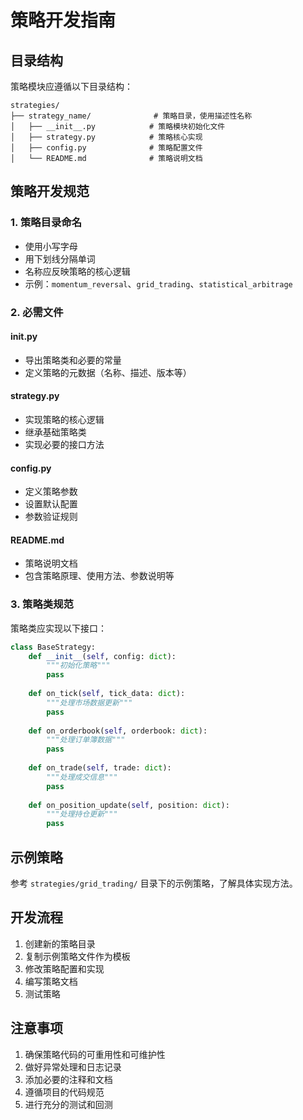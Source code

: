 # 策略开发指南

## 目录结构

策略模块应遵循以下目录结构：

```
strategies/
├── strategy_name/              # 策略目录，使用描述性名称
│   ├── __init__.py            # 策略模块初始化文件
│   ├── strategy.py            # 策略核心实现
│   ├── config.py              # 策略配置文件
│   └── README.md              # 策略说明文档
```

## 策略开发规范

### 1. 策略目录命名
- 使用小写字母
- 用下划线分隔单词
- 名称应反映策略的核心逻辑
- 示例：`momentum_reversal`、`grid_trading`、`statistical_arbitrage`

### 2. 必需文件

#### __init__.py
- 导出策略类和必要的常量
- 定义策略的元数据（名称、描述、版本等）

#### strategy.py
- 实现策略的核心逻辑
- 继承基础策略类
- 实现必要的接口方法

#### config.py
- 定义策略参数
- 设置默认配置
- 参数验证规则

#### README.md
- 策略说明文档
- 包含策略原理、使用方法、参数说明等

### 3. 策略类规范

策略类应实现以下接口：

```python
class BaseStrategy:
    def __init__(self, config: dict):
        """初始化策略"""
        pass
        
    def on_tick(self, tick_data: dict):
        """处理市场数据更新"""
        pass
        
    def on_orderbook(self, orderbook: dict):
        """处理订单簿数据"""
        pass
        
    def on_trade(self, trade: dict):
        """处理成交信息"""
        pass
        
    def on_position_update(self, position: dict):
        """处理持仓更新"""
        pass
```

## 示例策略

参考 `strategies/grid_trading/` 目录下的示例策略，了解具体实现方法。

## 开发流程

1. 创建新的策略目录
2. 复制示例策略文件作为模板
3. 修改策略配置和实现
4. 编写策略文档
5. 测试策略

## 注意事项

1. 确保策略代码的可重用性和可维护性
2. 做好异常处理和日志记录
3. 添加必要的注释和文档
4. 遵循项目的代码规范
5. 进行充分的测试和回测